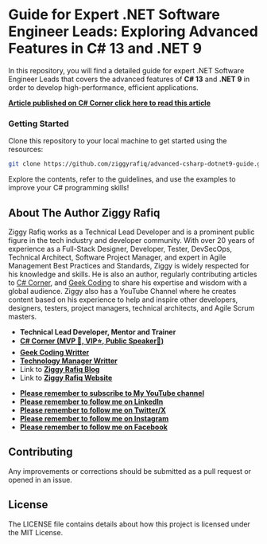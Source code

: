 # Guide for Expert .NET Software Engineer Leads: Exploring Advanced Features in C# 13 and .NET 9
In this repository, you will find a detailed guide for expert .NET Software Engineer Leads that covers the advanced features of **C# 13** and **.NET 9** in order to develop high-performance, efficient applications.

**[Article published on C# Corner click here to read this article](https://www.c-sharpcorner.com/article/using-c-sharp-12-with-clean-code-practices/)**

### Getting Started
Clone this repository to your local machine to get started using the resources:

 ```bash
git clone https://github.com/ziggyrafiq/advanced-csharp-dotnet9-guide.git`
```

Explore the contents, refer to the guidelines, and use the examples to improve your C# programming skills!


## About The Author Ziggy Rafiq

Ziggy Rafiq works as a Technical Lead Developer and is a prominent public figure in the tech industry and developer community. With over 20 years of experience as a Full-Stack Designer, Developer, Tester, DevSecOps, Technical Architect,
Software Project Manager, and expert in Agile Management Best Practices and Standards, Ziggy is widely respected for his knowledge and skills. He is also an author, regularly contributing articles
to [C# Corner](https://www.c-sharpcorner.com/members/ziggy-rafiq), and [Geek Coding](https://geek-coding.com/members/ziggy-rafiq) to
share his expertise and wisdom with a global audience. Ziggy also has a YouTube Channel where he creates content based on his experience to help and inspire other developers, designers, testers, project managers,
technical architects, and Agile Scrum masters.

- **Technical Lead Developer, Mentor and Trainer**
- **[C# Corner (MVP 🏅, VIP⭐️, Public Speaker🎤)](https://www.c-sharpcorner.com/members/ziggy-rafiq)**
- **[Geek Coding Writter](https://geek-coding.com/members/ziggy-rafiq)**
- **[Technology Manager Writter](https://technology-manager.com/members/ziggy-rafiq)**
- Link to [**Ziggy Rafiq Blog**](https://blog.ziggyrafiq.com)
- Link to [**Ziggy Rafiq Website**](https://ziggyrafiq.com)

* [**Please remember to subscribe to My YouTube channel**](https://www.youtube.com/)
* [**Please remember to follow me on LinkedIn**](https://www.linkedin.com/in/ziggyrafiq/)
* [**Please remember to follow me on Twitter/X**](https://twitter.com/ziggyrafiq)
* [**Please remember to follow me on Instagram**](https://www.instagram.com/ziggyrafiq/)
* [**Please remember to follow me on Facebook**](https://www.facebook.com/ziggyrafiq)

## Contributing

Any improvements or corrections should be submitted as a pull request or opened in an issue.

## License

The LICENSE file contains details about how this project is licensed under the MIT License.
 
